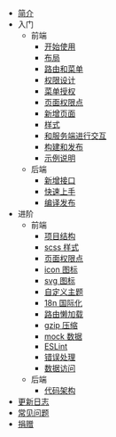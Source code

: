 * [简介](README.md)
* 入门
  * 前端
    * [开始使用](getting-started.md)
    * [布局](layout.md)
    * [路由和菜单](router-and-nav.md)
    * [权限设计](permission.md)
    * [菜单授权](nav-permission.md)
    * [页面权限点](page-points.md)
    * [新增页面](new-page.md)
    * [样式](style.md)
    * [和服务端进行交互](server.md)
    * [构建和发布](deploy.md)
    * [示例说明](example.md)
  * 后端
    * [新增接口](new-api.md)
    * [快速上手](fontend-start.md)
    * [编译发布](fontend-release.md)
* 进阶
  * 前端
    * [项目结构](fontend-art.md)
    * [scss 样式](fontend-scss.md)
    * [页面权限点](fontend-permission-point.md)
    * [icon 图标](fontend-icon.md)
    * [svg 图标](fontend-svg.md)
    * [自定义主题](fontend-theme.md)
    * [18n 国际化](fontend-18n.md)
    * [路由懒加载](fontend-lazy.md)
    * [gzip 压缩](fontend-gzip.md)
    * [mock 数据](fontend-mock.md)
    * [ESLint](fontend-eslint.md)
    * [错误处理](fontend-err.md)
    * [数据访问](快速上手/fontend-request.md)
  * 后端
    * [代码架构](java-art.md)
* [更新日志](https://github.com/itheima2017/vue-element-admin-itheima/releases)
* [常见问题](faq.md)
* [捐赠](donate.md)
